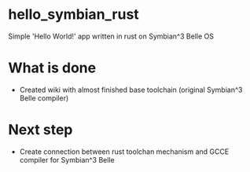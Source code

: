 # hello_symbian_rust
Simple 'Hello World!' app written in rust on Symbian^3 Belle OS

# What is done
- Created wiki with almost finished base toolchain (original Symbian^3 Belle compiler)

# Next step
- Create connection between rust toolchan mechanism and GCCE compiler for Symbian^3 Belle